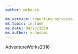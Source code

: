 ```yaml
---
author: mikeccs

ms.service: reporting-services
ms.topic: include
ms.date: 04/24/2019
ms.author: v-hassmi
---
```


 AdventureWorks2016 
